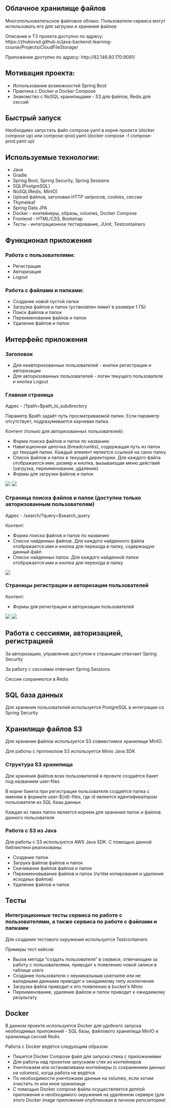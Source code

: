 <h2>Облачное хранилище файлов</h2>
<p>Многопользовательское файловое облако. Пользователи сервиса могут использовать его для загрузки и хранения файлов</p>
<p>Описание и ТЗ проекта доступно по адресу: https://zhukovsd.github.io/java-backend-learning-course/Projects/CloudFileStorage/</p>
<p>Приложение доступно по адресу: http://82.146.60.170:9091/</p>

<h2>Мотивация проекта: </h2>
<ul>
<li>Использование возможностей Spring Boot</li>
<li>Практика с Docker и Docker Compose</li>
<li>Знакомство с NoSQL хранилищами - S3 для файлов, Redis для сессий</li>
</ul>

<h2>Быстрый запуск</h2>
<p>Необходимо запустить файл compose.yaml в корне проекта (docker compose up) или compose-prod.yaml (docker compose -f compose-prod.yaml up)</p>

<h2>Используемые технологии: </h2>
<ul>
<li>Java</li>
<li>Gradle</li>
<li>Spring Boot, Spring Security, Spring Sessions</li>
<li>SQL(PostgreSQL)</li>
<li>NoSQL(Redis, MinIO)</li>
<li>Upload файлов, заголовки HTTP запросов, cookies, сессии</li>
<li>Thymeleaf</li>
<li>Spring Data JPA</li>
<li>Docker - контейнеры, образы, volumes, Docker Compose</li>
<li>Frontend - HTML/CSS, Bootstrap</li>
<li>Тесты - интеграционное тестирование, JUnit, Testcontainers</li>
</ul>

<h2>Функционал приложения</h2>
<h3>Работа с пользователями:</h3>
<ul>
<li>Регистрация</li>
<li>Авторизация</li>
<li>Logout</li>
</ul>

<h3>Работа с файлами и папками:</h3>

<ul>
<li>Создание новой пустой папки</li>
<li>Загрузка файлов и папок (установлен лимит в размере 1 ГБ)</li>
<liСкачивание файлов и папок></liСкачивание>
<li>Поиск файлов и папок</li>
<li>Переименование файлов и папок</li>
<li>Удаление файлов и папок</li>
</ul>

<h2>Интерфейс приложения</h2>
<h3>Заголовок</h3>
<ul>
<li>Для неавторизованных пользователей - кнопки регистрации и авторизации</li>
<li>Для авторизованных пользователей - логин текущего пользователя и кнопка Logout</li>
</ul>

<h3>Главная страница</h3>
<p>Адрес - /?path=$path_to_subdirectory</p>
<p>Параметр $path задаёт путь просматриваемой папки. Если параметр отсутствует, подразумевается корневая папка.</p>
<p>Контент (только для авторизованных пользователей):</p>
<ul>
<li>Форма поиска файлов и папок по названию</li>
<li>Навигационная цепочка (breadcrumbs), содержащая путь из папок до текущей папки. Каждый элемент является ссылкой на свою папку</li>
<li>Список файлов и папок в текущей директории. Для каждого файла отображается имя, размер и кнопка, вызывающая меню действий (загрузка, переименование, удаление)</li>
<li>Формы для загрузки файлов и папок</li>
</ul>

<img src="prev_img/main_page_unauthorized.png">
<img src="prev_img/main_page_authorized.png">

<h3>Страница поиска файлов и папок (доступна только авторизованным пользователям)</h3>
<p>Адрес - /search/?query=$search_query</p>
<p>Контент:</p>

<ul>
<li>Форма поиска файлов и папок по названию</li>
<li>Список найденных файлов. Для каждого найденного файла отображается имя и кнопка для перехода в папку, содержащую данный файл</li>
<li>Список найденных папок. Для каждого найденной папки отображается имя и кнопка для перехода в папку</li>
</ul>

<img src="prev_img/search_page.png">

<h3>Страницы регистрации и авторизации пользователей</h3>
<p>Контент:</p>
<ul>
<li>Формы для регистрации и авторизации пользователей </li>
</ul>
<img src="prev_img/sign_up_form.png">
<img src="prev_img/sign_in_form.png">
<h2>Работа с сессиями, авторизацией, регистрацией</h2>
<p>За авторизацию, управление доступом к страницам отвечает Spring Security</p>
<p>За работу с сессиями отвечает Spring Sessions</p>
<p>Сессии сохраняются в Redis</p>

<h2>SQL база данных</h2>
<p>Для хранения пользователей используется PostgreSQL в интеграции со Spring Security</p>

<h2>Хранилище файлов S3</h2>
<p>Для хранения файлов используется S3 совместимое хранилище MinIO.</p>
<p>Для работы с протоколом S3 используется Minio Java SDK</p>

<h3>Структура S3 хранилища</h3>
<p>Для хранения файлов всех пользователей в проекте создаётся бакет под названием user-files</p>
<p>В корне бакета при регистрации пользователя создаётся папка с именем в формате user-${id}-files, где id является идентификатором пользователя из SQL базы данных</p>
<p>Каждая из таких папок является корнем для хранения папок и файлов данного пользователя</p>

<h3>Работа с S3 из Java</h3>
<p>Для работы с S3 используется AWS Java SDK. С помощью данной библиотеки реализованы:</p>
<ul>
<li>Создание папок</li>
<li>Загрука файлов файлов и папок</li>
<li>Скачивание файлов файлов и папок</li>
<li>Переименовывание файлов и папок (путём копирования и удаления исходных файлов)</li>
<li>Удаление файлов и папок</li>
</ul>

<h2>Тесты</h2>
<h3>Интеграционные тесты сервиса по работе с пользователями, а также сервиса по работе с файлами и папками</h3>
<p>Для создания тестового окружения используется Testcontainers</p>
<p>Примеры тест кейсов:</p>
<ul>
<li>Вызов метода “создать пользователя” в сервисе, отвечающем за работу с пользователями, приводит к появлению новой записи в таблице users</li>
<li>Создание пользователя с неуникальным username или не валидными данными приводит к ожидаемому типу исключения</li>
<li>Загрузка файла приводит к его появлению в bucket’е Minio</li>
<li>Переименование, удаление файлов и папок приводит к ожидаемому результату</li>
</ul>

<h2>Docker</h2>
<p>В данном проекте используется Docker для удобного запуска необходимых приложений - SQL базы, файлового хранилища MinIO и хранилища сессий Redis</p>
<p>Работа с Docker ведётся следующим образом:</p>
<ul>
<li>Пишется Docker Compose файл для запуска стека с приложениями</li>
<li>Для работы над проектом запускаем стек из контейнеров</li>
<li>Уничтожаем или останавливаем контейнеры (с сохранением данных на volumes), когда работа не ведётся</li>
<li>По необходимости уничтожаем данные на volumes, если хотим очистить то или иное хранилище</li>
<li>С помощью Docker compose файла осуществляется деплой приложения и необходимого окружения на удалённом сервере (для этого Docker image приложения опубликован в личном репозитории)</li>
</ul>




